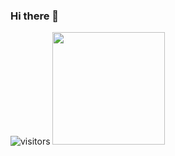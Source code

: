 ### Hi there 👋
![visitors](https://visitor-badge.glitch.me/badge?page_id=${Mephiles-the-Dark}.${382429600})
<img height="180em" src="https://github-readme-stats.vercel.app/api?username=Mephiles-the-Dark&show_icons=true&hide_border=true&include_all_commits=true" />
<!--
**Mephiles-the-Dark/Mephiles-the-Dark** is a ✨ _special_ ✨ repository because its `README.md` (this file) appears on your GitHub profile.
Here are some ideas to get you started:

- 🔭 I’m currently working on ...
- 🌱 I’m currently learning ...
- 👯 I’m looking to collaborate on ...
- 🤔 I’m looking for help with ...
- 💬 Ask me about ...
- 📫 How to reach me: ...
- 😄 Pronouns: ...
- ⚡ Fun fact: ...
-->
